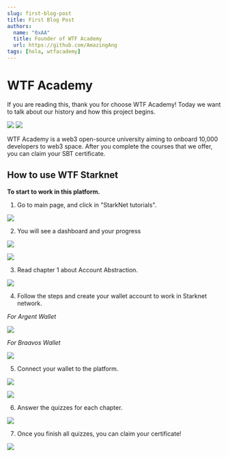 ```yaml
---
slug: first-blog-post
title: First Blog Post
authors:
  name: "0xAA"
  title: Founder of WTF Academy
  url: https://github.com/AmazingAng
tags: [hola, wtfacademy]
---
```


# **WTF Academy**

If you are reading this, thank you for choose WTF Academy! Today we want to talk about our history and how this project begins. 

![](./img/history_01.png)
![](./img/history_02.png)

WTF Academy is a web3 open-source university aiming to onboard 10,000 developers to web3 space. After you complete the courses that we offer, you can claim your SBT certificate.

## How to use WTF Starknet

**To start to work in this platform.**

1. Go to main page, and click in "StarkNet tutorials".

![](./img/main_page.png)

2.  You will see a dashboard and your progress

![](./img/dashboard.png)

![](./img/progress.png)

3. Read chapter 1 about Account Abstraction.

![](./img/AA.png)

4. Follow the steps and create your wallet account to work in Starknet network.

*For Argent Wallet*

![](./img/argent_wallet.png)

*For Braavos Wallet*

![](./img/braavos_wallet.png)

5. Connect your wallet to the platform.

![](./img/connect_wallet.png)

![](./img/connect_wallet_02.png)


6. Answer the quizzes for each chapter. 

![](./img/tutorials_done.png)

7. Once you finish all quizzes, you can claim your certificate!

![](./img/certificate.png)

